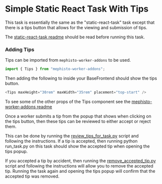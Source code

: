 # Simple Static React Task With Tips
This task is essentially the same as the "static-react-task" task except that there is a tips button that allows for the viewing and submission of tips. 

The [static-react-task readme](https://github.com/facebookresearch/Mephisto/blob/add-tips-example/examples/static_react_task/README.md) should be read before running this task.

### Adding Tips
Tips can be imported from `mephisto-worker-addons` to be used.
```js
import { Tips } from "mephisto-worker-addons";
```
Then adding the following to inside your BaseFrontend should show the tips button.
```js
<Tips maxHeight="30rem" maxWidth="35rem" placement="top-start" />
```
To see some of the other props of the Tips component see the 
[mephisto-worker-addons readme](https://github.com/facebookresearch/Mephisto/blob/add-tips-example/packages/mephisto-worker-addons/README.md)

Once a worker submits a tip from the popup that shows when clicking on the tips button, then these tips can be reviewed to either accept or reject them.

This can be done by running the [review_tips_for_task.py](https://github.com/facebookresearch/Mephisto/blob/add-tips-example/mephisto/scripts/local_db/review_tips_for_task.py) script and following the instructions. If a tip is accepted, then running python run_task.py on this task should show the accepted tip when opening the tips popup.

If you accepted a tip by accident, then running the [remove_accepted_tip.py](https://github.com/facebookresearch/Mephisto/blob/add-tips-example/mephisto/scripts/local_db/remove_accepted_tip.py) script and following the instructions will allow you to remove the accepted tip. Running the task again and opening the tips popup will confirm that the accepted tip was removed.

